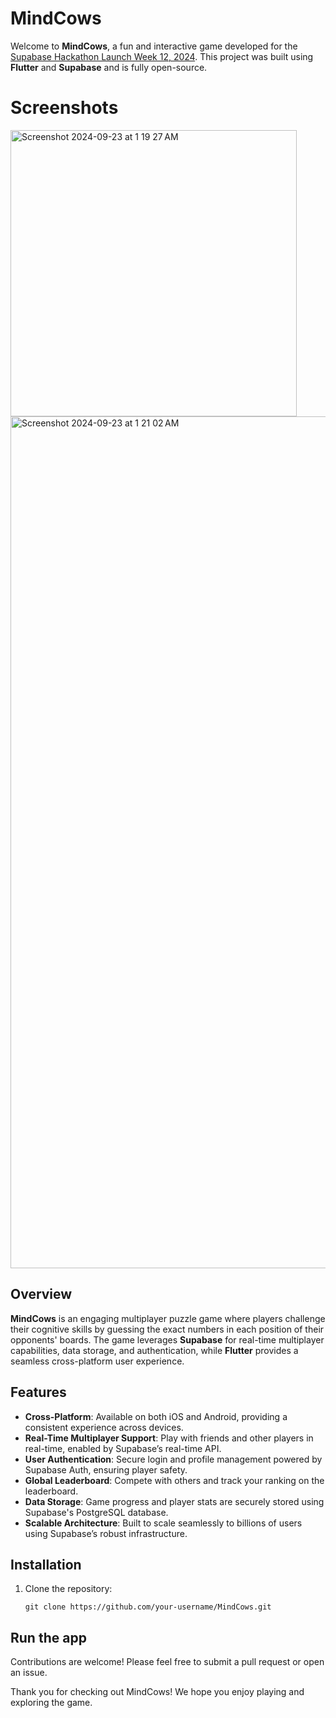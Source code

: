 # MindCows

Welcome to **MindCows**, a fun and interactive game developed for the [Supabase Hackathon Launch Week 12, 2024](https://supabase.com/blog/supabase-lw12-hackathon). This project was built using **Flutter** and **Supabase** and is fully open-source.

# Screenshots

<img width="458" alt="Screenshot 2024-09-23 at 1 19 27 AM" src="https://github.com/user-attachments/assets/e1f8a731-cf9c-47e2-a4cf-867f7f59e5b9">

<img width="1363" alt="Screenshot 2024-09-23 at 1 21 02 AM" src="https://github.com/user-attachments/assets/86f2e662-62e2-4dd0-a619-3aaf671dc7a4">

## Overview

**MindCows** is an engaging multiplayer puzzle game where players challenge their cognitive skills by guessing the exact numbers in each position of their opponents' boards. The game leverages **Supabase** for real-time multiplayer capabilities, data storage, and authentication, while **Flutter** provides a seamless cross-platform user experience.

## Features

- **Cross-Platform**: Available on both iOS and Android, providing a consistent experience across devices.
- **Real-Time Multiplayer Support**: Play with friends and other players in real-time, enabled by Supabase’s real-time API.
- **User Authentication**: Secure login and profile management powered by Supabase Auth, ensuring player safety.
- **Global Leaderboard**: Compete with others and track your ranking on the leaderboard.
- **Data Storage**: Game progress and player stats are securely stored using Supabase's PostgreSQL database.
- **Scalable Architecture**: Built to scale seamlessly to billions of users using Supabase’s robust infrastructure.

## Installation

1. Clone the repository:
   ```
   git clone https://github.com/your-username/MindCows.git
   ```
## Run the app

Contributions are welcome! Please feel free to submit a pull request or open an issue.

Thank you for checking out MindCows! We hope you enjoy playing and exploring the game.



